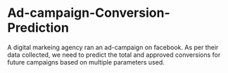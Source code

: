 # Ad-campaign-Conversion-Prediction
A digital markeing agency ran an ad-campaign on facebook. As per their data collected, we need to predict the total and approved conversions for future campaigns based on multiple parameters used.
